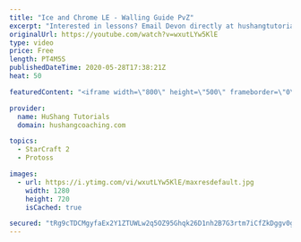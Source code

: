 ```yaml
---
title: "Ice and Chrome LE - Walling Guide PvZ"
excerpt: "Interested in lessons? Email Devon directly at hushangtutorials@outlook.com ------------------------------------------------------------------------------------------------------- Want to support HuShang Tutorials directly? Patreon is a website where you can contribute a monthly donation that will help"
originalUrl: https://youtube.com/watch?v=wxutLYw5KlE
type: video
price: Free
length: PT4M5S
publishedDateTime: 2020-05-28T17:38:21Z
heat: 50

featuredContent: "<iframe width=\"800\" height=\"500\" frameborder=\"0\" src=\"https://www.youtube.com/embed/wxutLYw5KlE\" allow=\"accelerometer; autoplay; encrypted-media; gyroscope; picture-in-picture\" allowfullscreen></iframe>"

provider:
  name: HuShang Tutorials
  domain: hushangcoaching.com

topics:
  - StarCraft 2
  - Protoss

images:
  - url: https://i.ytimg.com/vi/wxutLYw5KlE/maxresdefault.jpg
    width: 1280
    height: 720
    isCached: true

secured: "tRg9cTDCMgyfaEx2Y1ZTUWLw2q5OZ95Ghqk26D1nh2B7G3rtm7iCfZkDggv0gXduY8cVMQECsMcLw/CS/uQbFFITULfHRDwyiBbHsz4jZ7wUNaZ2EfPeoiGO4vDgsyT/DgUG0QuM1yuiA2tweO/uAeCNw2cvNUVxKvQmcdAEq/R1aKa7TD1v1gREHtJL7nvsxY7iwJCXQqu1RAavwtJlR92syBuPXSZnNW1OVuw+kCOh/grHsyE0DS4PKz8ThdOYY/Xsam9AwNSsNLkCG0ATdrrLh1/v0drx2LFSHtk8pCsGEfMKsHNjn8Ywl2L3xcd58D9j45svW6l1RW+VFEF99jOzmzMq0SwPHKxqPrJMuO3vvGJXSoXb8GXxwcor5LETsh80PxbKtJf247Y2xA7v9kGoqoDY7A+wrb/XiYgR7eQ=;Ni9rAuQddVso5vvHb1u3LA=="
---
```


